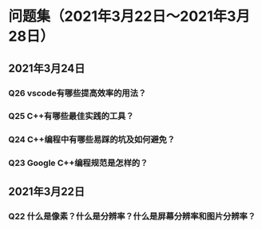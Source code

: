 # 问题集（2021年3月22日～2021年3月28日）

## 2021年3月24日

### Q26 vscode有哪些提高效率的用法？

### Q25 C++有哪些最佳实践的工具？

### Q24 C++编程中有哪些易踩的坑及如何避免？

### Q23 Google C++编程规范是怎样的？

## 2021年3月22日

### Q22 什么是像素？什么是分辨率？什么是屏幕分辨率和图片分辨率？
